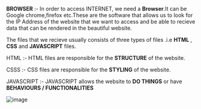 **BROWSER** :- In order to access INTERNET, we need a **Browser**.It can be Google chrome,firefox etc.These are the software that allows us to look for the IP Address of the website
that we want to access and be able to recieve data that can be rendered in the beautiful website.

The files that we recieve usually consists of three types of files .i.e **HTML** , **CSS** and **JAVASCRIPT** files.

HTML :- HTML files are responsible for the **STRUCTURE** of the website.

CSSS :- CSS files are responsible for the **STYLING** of the website.

JAVASCRIPT :- JAVASCRIPT allows the website to **DO THINGS** or have **BEHAVIOURS / FUNCTIONALITIES**

![image](https://user-images.githubusercontent.com/75883328/190846980-e30d5426-7496-48f0-8f47-351d7f594aef.png)


